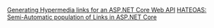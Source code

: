 ﻿[Generating Hypermedia links for an ASP.NET Core Web API](https://shatzisblog.wordpress.com/2017/09/01/generating-hypermedia-links-for-an-asp-net-core-web-api/)
[HATEOAS: Semi-Automatic population of Links in ASP.NET Core](https://github.com/SotirisH/HyperMedia)